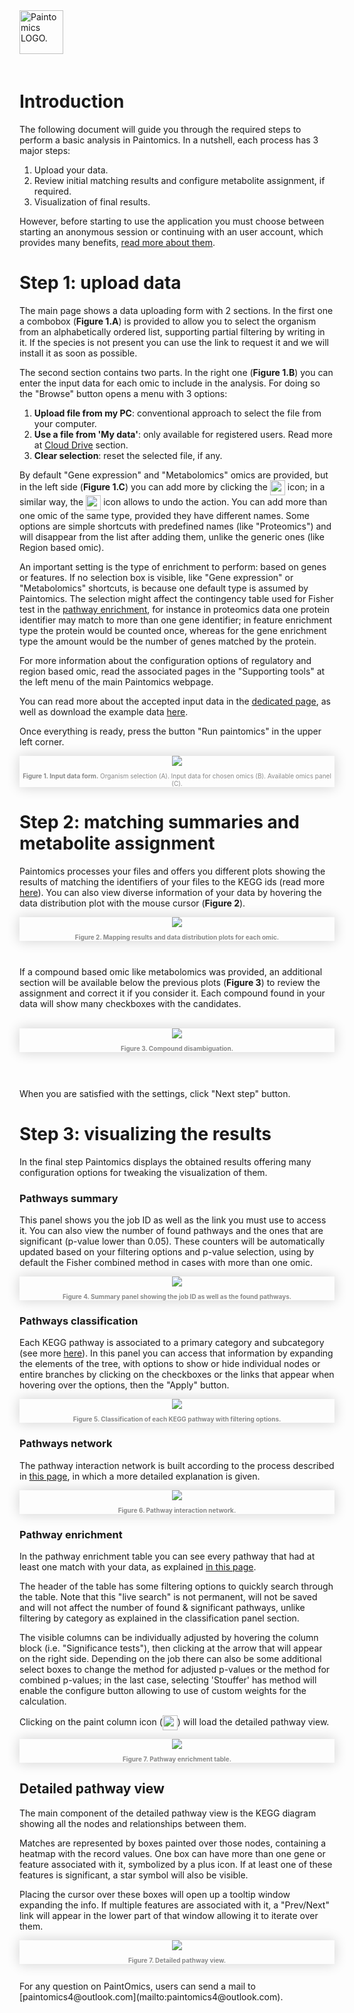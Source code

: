 <div class="imageContainer" style="" >
    <img src="paintomics_150x690.png" title="Paintomics LOGO." style=" height: 70px !important; margin-bottom: 20px; ">
</div>

# Introduction

The following document will guide you through the required steps to perform a basic analysis in Paintomics. In a nutshell, each process has 3 major steps:

1. Upload your data.
2. Review initial matching results and configure metabolite assignment, if required.
3. Visualization of final results.

However, before starting to use the application you must choose between starting an anonymous session or continuing with an user account, which provides many benefits, <a target="_blank" href="http://paintomics.readthedocs.io/en/latest/2_2_cloud_drive/">read more about them</a>.


# Step 1: upload data

The main page shows a data uploading form with 2 sections. In the first one a combobox (**Figure 1.A**) is provided to allow you to select the organism from an alphabetically ordered list, supporting partial filtering by writing in it. If the species is not present you can use the link to request it and we will install it as soon as possible.

The second section contains two parts. In the right one (**Figure 1.B**) you can enter the input data for each omic to include in the analysis. For doing so the "Browse" button opens a menu with 3 options:

1. **Upload file from my PC**: conventional approach to select the file from your computer.
2. **Use a file from 'My data'**: only available for registered users. Read more at <a href="http://paintomics.readthedocs.io/en/latest/2_2_cloud_drive/" target="_blank">Cloud Drive</a> section.
3. **Clear selection**: reset the selected file, if any.

By default "Gene expression" and "Metabolomics" omics are provided, but in the left side (**Figure 1.C**) you can add more by clicking the <img src="addicon.png" style="vertical-align: middle; height: 24px;margin:0;"/> icon; in a similar way, the <img src="removeicon.png"  style="vertical-align: middle; height: 24px;margin: 0;"/> icon allows to undo the action. You can add more than one omic of the same type, provided they have different names. Some options are simple shortcuts with predefined names (like "Proteomics") and will disappear from the list after adding them, unlike the generic ones (like Region based omic).

An important setting is the type of enrichment to perform: based on genes or features. If no selection box is visible, like "Gene expression" or "Metabolomics" shortcuts, is because one default type is assumed by Paintomics. The selection might affect the contingency table used for Fisher test in the <a href="http://paintomics.readthedocs.io/en/latest/4_1_pathway_enrichment/" target="_blank">pathway enrichment</a>, for instance in proteomics data one protein identifier may match to more than one gene identifier; in feature enrichment type the protein would be counted once, whereas for the gene enrichment type the amount would be the number of genes matched by the protein.

For more information about the configuration options of regulatory and region based omic, read the associated pages in the "Supporting tools" at the left menu of the main Paintomics webpage.

You can read more about the accepted input data in the <a href="http://paintomics.readthedocs.io/en/latest/2_1_accepted_input/" target="_blank">dedicated page</a>, as well as download the example data <a href="http://bioinfo.cipf.es/paintomics/resources/paintomics_example_data.zip">here</a>.

Once everything is ready, press the button "Run paintomics" in the upper left corner.

<div class="imageContainer" style="box-shadow: 0px 0px 20px #D0D0D0; text-align:center; font-size:10px; color:#898989" >
    <img src="paintomics_input_figure1.png"/>
    <p class="imageLegend"><b>Figure 1. Input data form.</b> Organism selection (A). Input data for chosen omics (B). Available omics panel (C).</p>
</div>

# Step 2: matching summaries and metabolite assignment

Paintomics processes your files and offers you different plots showing the results of matching the identifiers of your files to the KEGG ids (read more <a href="http://paintomics.readthedocs.io/en/latest/2_1_accepted_input/#identifier-and-name-conversion" target="_blank">here</a>). You can also view diverse information of your data by hovering the data distribution plot with the mouse cursor (**Figure 2**).

<div class="imageContainer" style="box-shadow: 0px 0px 20px #D0D0D0; text-align:center; font-size:10px; color:#898989" >
    <img src="step2_up.png"/>
    <p class="imageLegend"><b>Figure 2. Mapping results and data distribution plots for each omic.</b></p>
</div><br />

If a compound based omic like metabolomics was provided, an additional section will be available below the previous plots (**Figure 3**) to review the assignment and correct it if you consider it. Each compound found in your data will show many checkboxes with the candidates.

<br />

<div class="imageContainer" style="box-shadow: 0px 0px 20px #D0D0D0; text-align:center; font-size:10px; color:#898989" >
    <img src="step2_down.png"/>
    <p class="imageLegend"><b>Figure 3. Compound disambiguation.</b></p>
</div><br /><br />

When you are satisfied with the settings, click "Next step" button.

# Step 3: visualizing the results

In the final step Paintomics displays the obtained results offering many configuration options for tweaking the visualization of them.

### Pathways summary

This panel shows you the job ID as well as the link you must use to access it. You can also view the number of found pathways and the ones that are significant (p-value lower than 0.05). These counters will be automatically updated based on your filtering options and p-value selection, using by default the Fisher combined method in cases with more than one omic.


<div class="imageContainer" style="box-shadow: 0px 0px 20px #D0D0D0; text-align:center; font-size:10px; color:#898989" >
    <img src="pathway_summary.png"/>
    <p class="imageLegend"><b>Figure 4. Summary panel showing the job ID as well as the found pathways.</b></p>
</div>

### Pathways classification

Each KEGG pathway is associated to a primary category and subcategory (see more <a href="http://paintomics.readthedocs.io/en/latest/4_2_kegg_categories/" target="_blank">here</a>). In this panel you can access that information by expanding the elements of the tree, with options to show or hide individual nodes or entire branches by clicking on the checkboxes or the links that appear when hovering over the options, then the "Apply" button.


<div class="imageContainer" style="box-shadow: 0px 0px 20px #D0D0D0; text-align:center; font-size:10px; color:#898989" >
    <img src="pathway_classification.png"/>
    <p class="imageLegend"><b>Figure 5. Classification of each KEGG pathway with filtering options.</b></p>
</div>

### Pathways network

The pathway interaction network is built according to the process described in <a href="http://paintomics.readthedocs.io/en/latest/4_3_pathways_network/" target="_blank">this page</a>, in which a more detailed explanation is given.

<div class="imageContainer" style="box-shadow: 0px 0px 20px #D0D0D0; text-align:center; font-size:10px; color:#898989" >
    <img src="pathway_network.png"/>
    <p class="imageLegend"><b>Figure 6. Pathway interaction network.</b></p>
</div>

### Pathway enrichment

In the pathway enrichment table you can see every pathway that had at least one match with your data, as explained <a href="http://paintomics.readthedocs.io/en/latest/4_1_pathway_enrichment/" target="_blank">in this page</a>.

The header of the table has some filtering options to quickly search through the table. Note that this "live search" is not permanent, will not be saved and will not affect the number of found & significant pathways, unlike filtering by category as explained in the classification panel section.

The visible columns can be individually adjusted by hovering the column block (i.e. "Significance tests"), then clicking at the arrow that will appear on the right side. Depending on the job there can also be some additional select boxes to change the method for adjusted p-values or the method for combined p-values; in the last case, selecting 'Stouffer' has method will enable the configure button allowing to use of custom weights for the calculation.

Clicking on the paint column icon (<img src="paintpathways.png"  style="vertical-align: middle; height: 24px;margin: 0;"/>) will load the detailed pathway view.


<div class="imageContainer" style="box-shadow: 0px 0px 20px #D0D0D0; text-align:center; font-size:10px; color:#898989" >
    <img src="pathway_enrichment.png"/>
    <p class="imageLegend"><b>Figure 7. Pathway enrichment table.</b></p>
</div>

## Detailed pathway view

The main component of the detailed pathway view is the KEGG diagram showing all the nodes and relationships between them.

Matches are represented by boxes painted over those nodes, containing a heatmap with the record values. One box can have more than one gene or feature associated with it, symbolized by a plus icon. If at least one of these features is significant, a star symbol will also be visible.

Placing the cursor over these boxes will open up a tooltip window expanding the info. If multiple features are associated with it, a "Prev/Next" link will appear in the lower part of that window allowing it to iterate over them.



<div class="imageContainer" style="box-shadow: 0px 0px 20px #D0D0D0; text-align:center; font-size:10px; color:#898989" >
    <img src="pathway_detailed.png"/>
    <p class="imageLegend"><b>Figure 7. Detailed pathway view.</b></p>
</div>


<br/>
For any question on PaintOmics, users can send a mail to [paintomics4@outlook.com](mailto:paintomics4@outlook.com).
